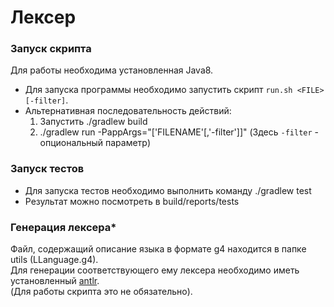 # Лексер

### Запуск скрипта
Для работы необходима установленная Java8.  
* Для запуска программы необходимо запустить скрипт `run.sh <FILE> [-filter]`.
* Альтернативная последовательность действий:  
  1. Запустить ./gradlew build  
  2. ./gradlew run -PappArgs="['FILENAME'[,'-filter']]"  (Здесь `-filter`  - опциональный параметр)

### Запуск тестов
* Для запуска тестов необходимо выполнить команду ./gradlew test
* Результат можно посмотреть в build/reports/tests
### Генерация лексера*
Файл, содержащий описание языка в формате g4 находится в папке utils (LLanguage.g4).  
Для генерации соответствующего ему лексера необходимо иметь установленный [antlr](http://www.antlr.org/).  
(Для работы скрипта это не обязательно).  

